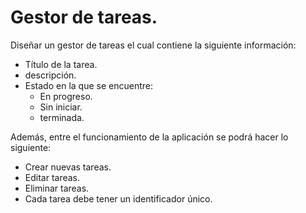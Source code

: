# Gestor de tareas.

Diseñar un gestor de tareas el cual contiene la siguiente información:

- Título de la tarea.
- descripción.
- Estado en la que se encuentre:
  - En progreso.
  - Sin iniciar.
  - terminada.

Además, entre el funcionamiento de la aplicación se podrá hacer lo siguiente:

- Crear nuevas tareas.
- Editar tareas.
- Eliminar tareas.
- Cada tarea debe tener un identificador único.
